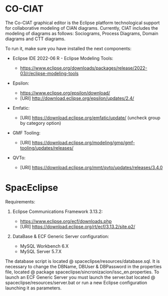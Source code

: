 # CO-CIAT
The Co-CIAT graphical editor is the Eclipse platform technological support for collaborative modeling of CIAN diagrams.
Currently, CIAT includes the modeling of diagrams as follows: Sociograms, Process Diagrams, Domain diagrams and CTT diagrams.

To run it, make sure you have installed the next components:

- Eclipse IDE 2022-06 R - Eclipse Modeling Tools:</br>
  - https://www.eclipse.org/downloads/packages/release/2022-03/r/eclipse-modeling-tools </br>
  
- Epsilon:</br>
  - https://www.eclipse.org/epsilon/download/ </br> 
  - [URI] http://download.eclipse.org/epsilon/updates/2.4/
  
- Emfatic: </br>
  - [URI] https://download.eclipse.org/emfatic/update/ (uncheck group by category option)
  
- GMF Tooling: </br>
  - [URI] https://download.eclipse.org/modeling/gmp/gmf-tooling/updates/releases/
  
- QVTo: </br> 
  - [URI] https://download.eclipse.org/mmt/qvto/updates/releases/3.4.0
  

# SpacEclipse

Requirements:

1. Eclipse Communications Framework 3.13.2:

    - https://www.eclipse.org/ecf/downloads.php
    - [URI] https://download.eclipse.org/rt/ecf/3.13.2/site.p2/

2. DataBase & ECF Generic Server configuration:

    - MySQL Workbench 6.X
    - MySQL Server 5.7.X

The database script is located @ spaceclipse/resources/database.sql.
It is necessary to change the DBName, DBUser & DBPassword in the properties file, located @ package spaceclipse/sincronizacion/issc_en.properties.
To launch an ECF Generic Server you must launch the server.bat located @ spaceclipse/resources/server.bat or run a new Eclipse configuration launching it as parameters.
